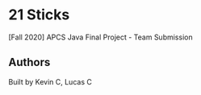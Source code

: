 # 21 Sticks

[Fall 2020] APCS Java Final Project - Team Submission

## Authors
Built by Kevin C, Lucas C

